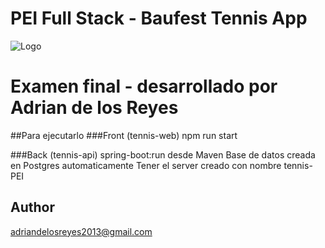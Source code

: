 # PEI Full Stack - Baufest Tennis App
![Logo](https://images.unsplash.com/photo-1595057602304-8b54f16dc1b0?ixid=MnwxMjA3fDB8MHxwaG90by1wYWdlfHx8fGVufDB8fHx8&ixlib=rb-1.2.1&auto=format&fit=crop&w=1000&q=80)

# Examen final - desarrollado por Adrian de los Reyes

##Para ejecutarlo
###Front (tennis-web)
npm run start

###Back (tennis-api)
spring-boot:run desde Maven 
Base de datos creada en Postgres automaticamente
Tener el server creado con nombre tennis-PEI

## Author
adriandelosreyes2013@gmail.com 
